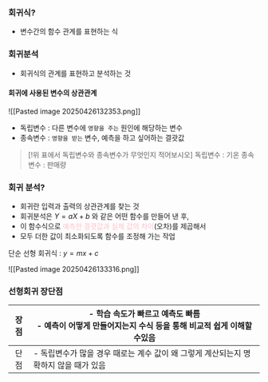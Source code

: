 ### 회귀식?

- 변수간의 함수 관계를 표현하는 식

### 회귀분석

- 회귀식의 관계를 표현하고 분석하는 것 

#### 회귀에 사용된 변수의 상관관계
![[Pasted image 20250426132353.png]]
- 독립변수 : 다른 변수에 `영향을 주는` 원인에 해당하는 변수
- 종속변수 : `영향을 받는` 변수, 예측을 하고 싶어하는 결괏값

> [!위 표에서 독립변수와 종속변수가 무엇인지 적어보시오] 
> 	독립변수 : 기온
> 	종속변수 : 판매량


### 회귀 분석?

- 회귀란 입력과 출력의 상관관계를 찾는 것
- 회귀분석은  $Y = aX + b$ 와 같은 어떤  함수를 만들어 낸 후, 
- 이 함수식으로 <span style="color:pink">예측한 결괏값과 실제 값의 차이</span>(오차)를 제곱해서 
- 모두 더한 값이 최소화되도록 함수를 조정해 가는 작업

단순 선형 회귀식 : $y = mx + c$

![[Pasted image 20250426133316.png]]

### 선형회귀 장단점

| 장점 | - 학습 속도가 빠르고 예측도 빠름<br>- 예측이 어떻게 만들어지는지 수식 등을 통해 비교적 쉽게 이해할 수있음 |
|:----:| --------------------------------------------------------------------------------------------------------- |
| 단점 | - 독립변수가 많을 경우 때로는 계수 값이 왜 그렇게 계산되는지 명확하지 않을 때가 있음                      |


